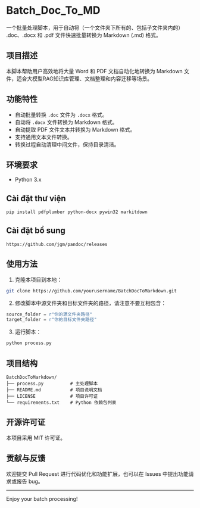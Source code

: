 # Batch_Doc_To_MD
一个批量处理脚本，用于自动将（一个文件夹下所有的、包括子文件夹内的） .doc、.docx 和 .pdf 文件快速批量转换为 Markdown (.md) 格式。

## 项目描述

本脚本帮助用户高效地将大量 Word 和 PDF 文档自动化地转换为 Markdown 文件，适合大模型RAG知识库管理、文档整理和内容迁移等场景。

## 功能特性

- 自动批量转换 `.doc` 文件为 `.docx` 格式。
- 自动将 `.docx` 文件转换为 Markdown 格式。
- 自动提取 PDF 文件文本并转换为 Markdown 格式。
- 支持通用文本文件转换。
- 转换过程自动清理中间文件，保持目录清洁。

## 环境要求

- Python 3.x  

## Cài đặt thư viện

```bash
pip install pdfplumber python-docx pywin32 markitdown
```

## Cài đặt bổ sung
```https://github.com/jgm/pandoc/releases```

## 使用方法

1. 克隆本项目到本地：

```bash
git clone https://github.com/yourusername/BatchDocToMarkdown.git
```

2. 修改脚本中源文件夹和目标文件夹的路径，请注意不要互相包含：

```python
source_folder = r"你的源文件夹路径"
target_folder = r"你的目标文件夹路径"
```

3. 运行脚本：

```bash
python process.py
```

## 项目结构

```
BatchDocToMarkdown/
├── process.py          # 主处理脚本
├── README.md           # 项目说明文档
├── LICENSE             # 项目许可证
└── requirements.txt    # Python 依赖包列表
```

## 开源许可证

本项目采用 MIT 许可证。

## 贡献与反馈

欢迎提交 Pull Request 进行代码优化和功能扩展，也可以在 Issues 中提出功能请求或报告 bug。

---

Enjoy your batch processing!
